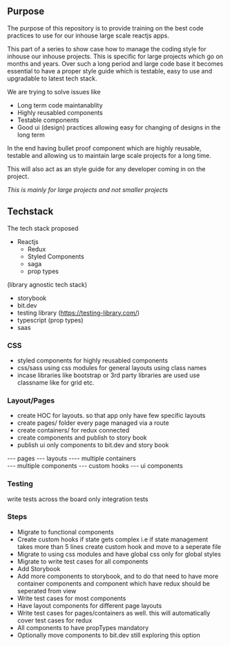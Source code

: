 ## Purpose

The purpose of this repository is to provide training on the best code practices to use for our inhouse large scale reactjs apps.

This part of a series to show case how to manage the coding style for inhouse our inhouse projects. This is specific for large projects which go on months and years. Over such a long period and large code base it becomes essential to have a proper style guide which is testable, easy to use and upgradable to latest tech stack.

We are trying to solve issues like

- Long term code maintanablity 
- Highly reusabled components
- Testable components
- Good ui (design) practices allowing easy for changing of designs in the long term


In the end having bullet proof component which are highly reusable, testable and allowing us to maintain large scale projects for a long time.

This will also act as an style guide for any developer coming in on the project.

*This is mainly for large projects and not smaller projects*

## Techstack

The tech stack proposed 

- Reactjs
    - Redux
    - Styled Components
    - saga
    - prop types

(library agnostic tech stack)

- storybook
- bit.dev
- testing library (https://testing-library.com/)
- typescript (prop types)
- saas


 ### CSS

 - styled components for highly reusabled components
 - css/sass using css modules for general layouts using class names
 - incase libraries like bootstrap or 3rd party libraries are used use classname like for grid etc.


 ### Layout/Pages
 - create HOC for layouts. so that app only have few specific layouts
 - create pages/ folder every page managed via a route
 - create containers/ for redux connected
 - create components and publish to story book
 - publish ui only components to bit.dev and story book

--- pages
    --- layouts
        ---- multiple containers        
            --- multiple components
                --- custom hooks
                --- ui components

### Testing
write tests across the board only integration tests


### Steps

- Migrate to functional components
- Create custom hooks if state gets complex i.e if state management takes more than 5 lines create custom hook and move to a seperate file
- Migrate to using css modules and have global css only for global styles
- Migrate to write test cases for all components
- Add Storybook
- Add more components to storybook, and to do that need to have more container components and component which have redux should be seperated from view
- Write test cases for most components
- Have layout components for different page layouts
- Write test cases for pages/containers as well. this will automatically cover test cases for redux
- All components to have propTypes mandatory
- Optionally move components to bit.dev still exploring this option
